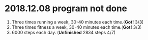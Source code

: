 # 2018.12.08 program not done


 
1. Three times running a week, 30-40 minutes each time.(**Got!** 3/3)
2. Three times fitness a week, 30-40 minutes each time.(**Got!** 3/3)
3. 6000 steps each day. (**Unfinished** 2834 steps 4/7)
